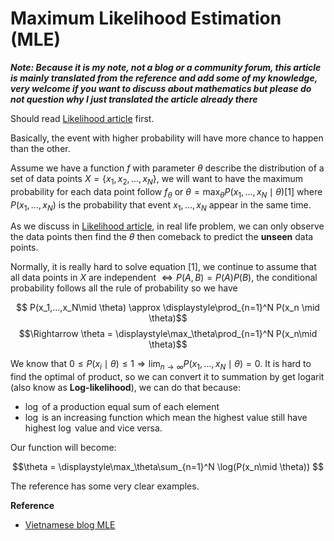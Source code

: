 # Maximum Likelihood Estimation (MLE)

***Note: Because it is my note, not a blog or a community forum, this article is mainly translated from the reference and add some of my knowledge, very welcome if you want to discuss about mathematics but please do not question why I just translated the article already there*** 

Should read [Likelihood article](./Likelihood.md) first.

Basically, the event with higher probability will have more chance to happen than the other. 

Assume we have a function $f$ with parameter $\theta$ describe the distribution of a set of data points $X = \{x_1,x_2,...,x_N\}$, we will want to have the maximum probability for each data point follow $f_\theta$ or $\theta = \displaystyle\max_\theta P(x_1,...,x_N\mid \theta) [1]$ where $P(x_1,...,x_N)$ is the probability that event $x_1, ...,x_N$ appear in the same time.

As we discuss in [Likelihood article](./Likelihood.md), in real life problem, we can only observe the data points then find the $\theta$ then comeback to predict the **unseen** data points. 

Normally, it is really hard to solve equation $[1]$, we continue to assume that all data points in $X$ are independent $\Leftrightarrow P(A,B)=P(A)P(B)$, the conditional probability follows all the rule of probability so we have

$$ P(x_1,...,x_N\mid \theta) \approx \displaystyle\prod_{n=1}^N P(x_n \mid \theta)$$$$\Rightarrow \theta = \displaystyle\max_\theta\prod_{n=1}^N P(x_n\mid \theta)$$

We know that $0 \le P(x_i \mid \theta) \le 1 \Rightarrow \displaystyle\lim_{n\rightarrow \infty} P(x_1,...,x_N \mid \theta) = 0$. It is hard to find the  optimal of product, so we can convert it to summation by get logarit (also know as **Log-likelihood**), we can do that because:

* $\log$ of a production equal sum of each element
* $\log$ is an increasing function which mean the highest value still have highest $\log$ value and vice versa.

Our function will become:

$$\theta = \displaystyle\max_\theta\sum_{n=1}^N \log(P(x_n\mid \theta)) $$

The reference has some very clear examples.

**Reference**
* [Vietnamese blog MLE](https://machinelearningcoban.com/2017/07/17/mlemap/#-maximum-likelihood-estimation)
